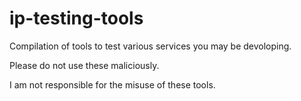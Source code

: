 # ip-testing-tools
Compilation of tools to test various services you may be devoloping.

Please do not use these maliciously.

I am not responsible for the misuse of these tools.
